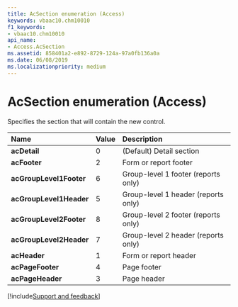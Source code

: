 ```yaml
---
title: AcSection enumeration (Access)
keywords: vbaac10.chm10010
f1_keywords:
- vbaac10.chm10010
api_name:
- Access.AcSection
ms.assetid: 858401a2-e892-8729-124a-97a0fb136a0a
ms.date: 06/08/2019
ms.localizationpriority: medium
---
```



# AcSection enumeration (Access)

Specifies the section that will contain the new control.

|Name|Value|Description|
|:-----|:-----|:-----|
|**acDetail**|0|(Default) Detail section|
|**acFooter**|2|Form or report footer|
|**acGroupLevel1Footer**|6|Group-level 1 footer (reports only)|
|**acGroupLevel1Header**|5|Group-level 1 header (reports only)|
|**acGroupLevel2Footer**|8|Group-level 2 footer (reports only)|
|**acGroupLevel2Header**|7|Group-level 2 header (reports only)|
|**acHeader**|1|Form or report header|
|**acPageFooter**|4|Page footer|
|**acPageHeader**|3|Page header|

[!include[Support and feedback](~/includes/feedback-boilerplate.md)]